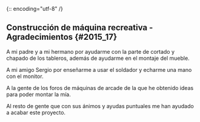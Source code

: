 {:: encoding="utf-8" /}
## Construcción de máquina recreativa - Agradecimientos {#2015_17}

A mi padre y a mi hermano por ayudarme con la parte de cortado y chapado de los tableros, además de ayudarme en el montaje del  mueble.

A mi amigo Sergio por enseñarme a usar el soldador y echarme una mano con el monitor.

A la gente de los foros de máquinas de arcade de la que he obtenido ideas para poder montar la mía.

Al resto de gente que con sus ánimos y ayudas puntuales me han ayudado a acabar este proyecto.
